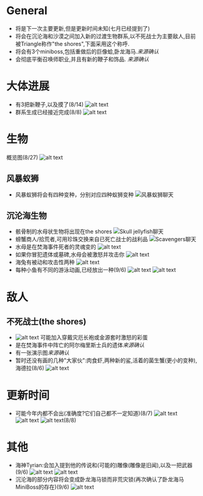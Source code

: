 # General
- 将是下一次主要更新,但是更新时间未知(七月已经提到了)
- 将会在沉沦海和沙漠之间加入新的过渡生物群系,以不死战士为主要敌人,目前被Triangle称作"the shores",下面采用这个称呼. 
- 将会有3个miniboss,包括重做后的巨像蛤,卧龙海马.*来源确认*
- 会彻底平衡召唤师职业,并且有新的鞭子和饰品. *来源确认*

# 大体进展
- 有3把新鞭子,以及摸了(8/14)
  ![alt text](text_overall.png)
- 群系生成已经接近完成(8/8)
  ![alt text](text_generation.png)

# 生物
概览图(8/27)
![alt text](image_SSOCreaturesWithName.png)
## 风暴蚁狮
- 风暴蚁狮将会有四种变种，分别对应四种蚁狮变种
  ![风暴蚁狮聊天](text_antlion.png)
## 沉沦海生物
- 骸骨制的水母状生物将出现在the shores
  ![Skull jellyfish聊天](text_skullJellyfish.png)
- 螃蟹商人/拾荒者,可用珍珠交换来自已死亡战士的战利品
  ![Scavengers聊天](text_scavenger.png)
- 水母是在焚海事件死者的灵魂变的
  ![alt text](image_ghostBell.png)
- 如果你冒犯遗体或墓碑,水母会被激怒并攻击你
  ![alt text](text_ghostBell.png)
- 海兔有被动和攻击性两种
  ![alt text](text_slugs.png)
- 每种小鱼有不同的游泳动画,已经放出一种(9/6)
  ![alt text](text_guppy.png)
  ![alt text](elfiishe.gif)


# 敌人
## 不死战士(the shores)
- ![alt text](text_undeadSoilder.png)
  可能加入穿戴灾厄长袍或金源套时激怒的彩蛋
- 是在焚海事件中阵亡的阿尔梅里斯士兵的遗体*来源确认*
- 有一张演示图*来源确认*
- 暂时还没有画的几种"大家伙":肉食虾,两种新的鲨,活着的菌生蟹(更小的变种),海德拉(8/6)
  ![alt text](text_bigGuys.png)
  
# 更新时间
- 可能今年内都不会出(准确度?它们自己都不一定知道)(8/7)
  ![alt text](text_updateTime.png)
  ![alt text](text_updateTime2.png)
  ![alt text](text_progressAug8.png)(8/8)

# 其他
- 海神Tyrian:会加入提到他的传说和(可能的)雕像(雕像是旧闻),以及一把武器(9/6)
  ![alt text](image_TyrianStatue.png)
  ![alt text](text_Tyrian.png)
- 沉沦海的部分内容将会变成卧龙海马锁而非荒灾锁(再次确认了卧龙海马MiniBoss的存在)(9/6)
  ![alt text](text_cnidrionLock.png)